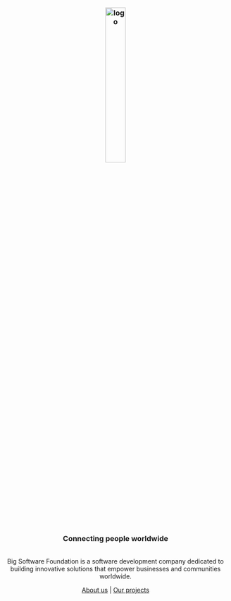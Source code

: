 <h3 align="center"><img src="https://avatars.githubusercontent.com/u/125822690" alt="logo" width="30%"></h3>

<h3 align="center"><strong>Connecting people worldwide</strong></h4>

<p align="center">
    <br>Big Software Foundation is a software development company dedicated to 
    <br>building innovative solutions that empower businesses and communities worldwide.
    <br>
    <p align="center"><a href="https://bsfw.org">About us</a> | <a href="https://github.com/orgs/bsfworg/repositories">Our projects</a><p>
</p>
